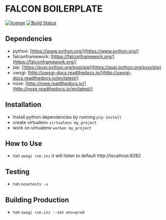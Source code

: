 # FALCON BOILERPLATE
[![license](https://img.shields.io/github/license/mashape/apistatus.svg)]()
[![Build Status](https://travis-ci.org/jnplonte/python-falcon.svg?branch=master)](https://travis-ci.org/jnplonte/python-falcon)


## Dependencies
* python: [https://www.python.org/](https://www.python.org/)
* falconframework: [https://falconframework.org/](https://falconframework.org/)
* pip: [https://pypi.python.org/pypi/pip](https://pypi.python.org/pypi/pip)
* uwsgi: [http://uwsgi-docs.readthedocs.io/](http://uwsgi-docs.readthedocs.io/en/latest/)
* nose: [http://nose.readthedocs.io/](http://nose.readthedocs.io/en/latest/)


## Installation
- Install python dependencies by running `pip install`
- create virtualenv `virtualenv my_project`
- work on virtualenv `workon my_project`


## How to Use
- run `uwsgi run.ini` it will listen to default http://localhost:8282


## Testing
- run `nosetests -v`


## Building Production
- run `uwsgi run.ini --set env=prod`
